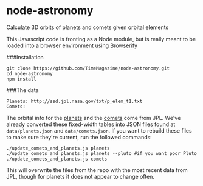 node-astronomy
==============

Calculate 3D orbits of planets and comets given orbital elements

This Javascript code is fronting as a Node module, but is really meant to be loaded into a browser environment using [Browserify](http://browserify.org/)

###Installation

	git clone https://github.com/TimeMagazine/node-astronomy.git
	cd node-astronomy
	npm install

###The data

	Planets: http://ssd.jpl.nasa.gov/txt/p_elem_t1.txt
	Comets: 

The orbital info for the [planets](http://ssd.jpl.nasa.gov/txt/p_elem_t1.txt) and the [comets](http://ssd.jpl.nasa.gov/dat/ELEMENTS.COMET) come from JPL. We've already converted these fixed-width tables into JSON files found at `data/planets.json` and `data/comets.json`. If you want to rebuild these files to make sure they're current, run the followed commands:

	./update_comets_and_planets.js planets
	./update_comets_and_planets.js planets --pluto #if you want poor Pluto
	./update_comets_and_planets.js comets

This will overwrite the files from the repo with the most recent data from JPL, though for planets it does not appear to change often.